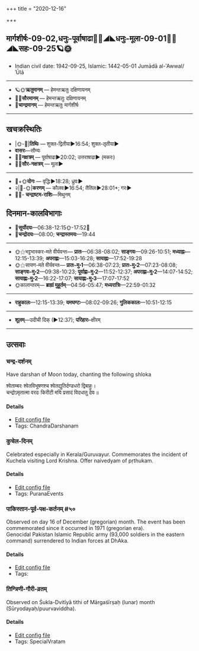 +++
title = "2020-12-16"

+++
## मार्गशीर्षः-09-02,धनुः-पूर्वाषाढा🌛🌌◢◣धनुः-मूला-09-01🌌🌞◢◣सहः-09-25🪐🌞
- Indian civil date: 1942-09-25, Islamic: 1442-05-01 Jumādā al-ʾAwwal/ʾŪlā
___________________
- 🪐🌞**ऋतुमानम्** — हेमन्तऋतुः दक्षिणायनम्
- 🌌🌞**सौरमानम्** — हेमन्तऋतुः दक्षिणायनम्
- 🌛**चान्द्रमानम्** — हेमन्तऋतुः मार्गशीर्षः
___________________


## खचक्रस्थितिः
- |🌞-🌛|**तिथिः** — शुक्ल-द्वितीया►16:54; शुक्ल-तृतीया►  
- **वासरः**—सौम्यः  
- 🌌🌛**नक्षत्रम्** — पूर्वाषाढा►20:02; उत्तराषाढा► (मकरः)  
- 🌌🌞**सौर-नक्षत्रम्** — मूला►  
___________________
- 🌛+🌞**योगः** — वृद्धिः►18:28; ध्रुवः►  
- २|🌛-🌞|**करणम्** — कौलवः►16:54; तैतिलः►28:01*; गरः►  
- 🌌🌛- **चन्द्राष्टम-राशिः**—मिथुनम्  


## दिनमान-कालविभागाः
- 🌅**सूर्योदयः**—06:38-12:15🌞️-17:52🌇  
- 🌛**चन्द्रोदयः**—08:00; **चन्द्रास्तमयः**—19:44  
___________________
- 🌞⚝भट्टभास्कर-मते वीर्यवन्तः— **प्रातः**—06:38-08:02; **साङ्गवः**—09:26-10:51; **मध्याह्नः**—12:15-13:39; **अपराह्णः**—15:03-16:28; **सायाह्नः**—17:52-19:28  
- 🌞⚝सायण-मते वीर्यवन्तः— **प्रातः-मु॰1**—06:38-07:23; **प्रातः-मु॰2**—07:23-08:08; **साङ्गवः-मु॰2**—09:38-10:23; **पूर्वाह्णः-मु॰2**—11:52-12:37; **अपराह्णः-मु॰2**—14:07-14:52; **सायाह्णः-मु॰2**—16:22-17:07; **सायाह्णः-मु॰3**—17:07-17:52  
- 🌞कालान्तरम्— **ब्राह्मं मुहूर्तम्**—04:56-05:47; **मध्यरात्रिः**—22:59-01:32  
___________________
- **राहुकालः**—12:15-13:39; **यमघण्टः**—08:02-09:26; **गुलिककालः**—10:51-12:15  
___________________
- **शूलम्**—उदीची दिक् (►12:37); **परिहारः**–क्षीरम्  
___________________

## उत्सवाः
### चन्द्र-दर्शनम्

Have darshan of Moon today, chanting the following shloka

श्वेताम्बरः श्वेतविभूषणश्च श्वेतद्युतिर्दण्डधरो द्विबाहुः।  
चन्द्रोऽमृतात्मा वरदः किरीटी मयि प्रसादं विदधातु देवः॥



#### Details
- [Edit config file](https://github.com/jyotisham/adyatithi/tree/master/devatA/graha/description_only/candra-darzanam.toml)
- Tags: ChandraDarshanam


### कुचेल-दिनम्

Celebrated especially in Kerala/Guruvayur. Commemorates the incident of Kuchela visiting Lord Krishna. Offer naivedyam of pṛthukam.

#### Details
- [Edit config file](https://github.com/jyotisham/adyatithi/tree/master/devatA/vaiShNava/description_only/kucEla-dinam.toml)
- Tags: PuranaEvents


### पाकिस्तान-पूर्व-पक्ष-कर्तनम् #५०

Observed on day 16 of December (gregorian) month. The event has been commemorated since it occurred in 1971 (gregorian era).  
Genocidal Pakistan Islamic Republic army (93,000 soldiers in the eastern command) surrendered to Indian forces at DhAka.


#### Details
- [Edit config file](https://github.com/jyotisham/adyatithi/tree/master/mahApuruSha/xatra-later/gregorian/day/12/16/pAkistAna-pUrva-paxa-kartanam.toml)
- Tags: 


### तिन्त्रिणी-गौरी-व्रतम्

Observed on Śukla-Dvitīyā tithi of Mārgaśīrṣaḥ (lunar) month (Sūryodayaḥ/puurvaviddha). 

#### Details
- [Edit config file](https://github.com/jyotisham/adyatithi/tree/master/devatA/umA/lunar_month/tithi/09/02/tintriNI-gaurI-vratam.toml)
- Tags: SpecialVratam


